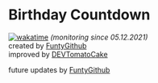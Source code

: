 # Birthday Countdown
[![wakatime](https://wakatime.com/badge/user/6dcad35f-5e14-44f1-8e50-62062cfd7011/project/f9c2dfc8-6e90-4446-9c7e-fd1428b085e4.svg)](https://wakatime.com/@Funty) *(monitoring since 05.12.2021)*  
created by [FuntyGithub]( https://github.com/FuntyGithub )  
improved by [DEVTomatoCake]( https://github.com/DEVTomatoCake/GeburtstagsCounter )  

future updates by [FuntyGithub]( https://github.com/FuntyGithub )  
